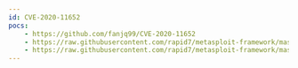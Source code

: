 ```yaml
---
id: CVE-2020-11652
pocs:
    - https://github.com/fanjq99/CVE-2020-11652
    - https://raw.githubusercontent.com/rapid7/metasploit-framework/master/modules/auxiliary/gather/saltstack_salt_root_key.rb
    - https://raw.githubusercontent.com/rapid7/metasploit-framework/master/modules/exploits/linux/misc/saltstack_salt_unauth_rce.rb
---
```

